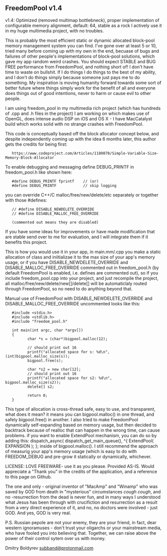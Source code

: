 FreedomPool v1.4
-----------------

v1.4: Optimized (removed multimap bottlebneck), proper implementation of configurable memory alignment,
      default: 64, stable as a rock I actively use it in my huge multimedia project, with no troubles.

This is probably the most efficient static or dynamic allocated block-pool memory management system you 
can find. I've gone over at least 5 or 10, tried many before coming up with my own in the end, becuase of
bugs and failures of other people's implementations of block-pool solutions, which gave my app random weird
crashes. You should expect STABLE and BUG FREE performance from FreedomPool, and nothing short of! I don't 
have time to waste on bullshit. If I do things I do things to the best of my ability, and I don't do things
simply because someone just pays me to do something. My inspiration is moving humanity forward towards
some sort of better future where things simply work for the benefit of all and everyone does things
out of good intentions, never to harm or cause evil to other people.

I am using freedom_pool in my multimedia rich project (which has hundreds of .cpp and .h files in the project) 
I am working on which makes use of OpenGL, does intense audio DSP on iOS and OS X - I have MacCatalyst build 
which works solid with no strange crashes with FreedomPool.

This code is conceptually based off the block allocator concept below, and despite independently coming up 
with the idea  6 months later, this author gets the credits for being first: 

       https://www.codeproject.com/Articles/1180070/Simple-Variable-Size-Memory-Block-Allocator

To enable debugging and messaging define DEBUG_PRINTF in freedom_pool.h like shown here:

       #define DEBUG_PRINTF fprintf    // (or)
       #define DEBUG_PRINTF            // skip logging 

you can override C++/C malloc/free/new/delete/etc separately or together with those #defines:

       // #define DISABLE_NEWDELETE_OVERRIDE
       // #define DISABLE_MALLOC_FREE_OVERRIDE

       (commented out means they are disabled)

If you have some ideas for improvements or have made modification that are stable send over to me for evaluation, 
and I will integrate them if it benefits this project. 

This is how you would use it in your app, in main.mm/.cpp you make a static allocation of class and iniitializae it
to the max size of your app's memory usage, or if you have DISABLE_NEWDELETE_OVERRIDE and DISABLE_MALLOC_FREE_OVERRIDE
commented out in freedom_pool.h (by default FreedomPool is enabled, i.e. defines are commented out), so if you include 
freedom_pool.cpp into your project, and just recompile the project, all malloc/free/new/delete/new[]/delete[] will be 
automaticlaly routed through FreedomPool, so no need to do anything beyond that. 

Manual use of FreedomPool with DISABLE_NEWDELETE_OVERRIDE and DISABLE_MALLOC_FREE_OVERRIDE uncommented looks like this:

       #include <stdio.h>
       #include <stdlib.h>
       #include "freedom_pool.h"
       
       int main(int argc, char *argv[])
       {
              char *s = (char*)bigpool.malloc(12);
              
              // should print out 16
              printf("allocated space for s: %d\n", (int)bigpool.malloc_size(s)); 
              bigpool.free(s);
              
              char *s2 = new char[12];
              // should print out 16
              printf("allocated space for s2: %d\n", bigpool.malloc_size(s2)); 
              delete[] s2;

              return 0;
       }

This type of allocation is cross-thread safe, easy to use, and transparent, what does it mean? it means you can bigpool.malloc() 
in one thread, and safely bigpool.free() in another. I also tried to make FreedomPool dynamically self-expanding based on memory usage, 
but then decided to backtrack because of realloc that can happen in the wrong time, can cause problems. if you want
to enable ExtendPool mechanism, you can do so by adding this: dispatch_async( dispatch_get_main_queue(), ^{ ExtendPool( EXPANSION ); }; 
inside of bigpool.malloc(). I still recommend the approach of measurig your app's memory usage (which is easy to do with FREEDOM_DEBUG 
and pre-grow it statically or dynamically, whichever.

LICENSE: LOVE FREEWARE- use it as you please. Provided AS-IS. Would appreciate a "Thank you" in the credits of the application, and a reference to this
page on Github. 

The one and only - original inventor of "MacAmp" and "Winamp" who was saved by GOD from death in "mysterious" circumstances *cough* *cough*, and no -resurrection from the dead is never fun, and in many ways I understood what Jesus has been through with crucifiction and resurrection as a result from a very direct experience of it, and no, no doctors were involved - just GOD. And yes, GOD is very real. 

P.S. Russian pepole are not your enemy, they are your friend, in fact, dear western ignoramuses - don't trust your oligarchs or your mainstream media, who have fooled you into believing that. Together, we can raise above the power of their control sytem over us with money.

Dmitry Boldyrev <subband@protonmail.com>


